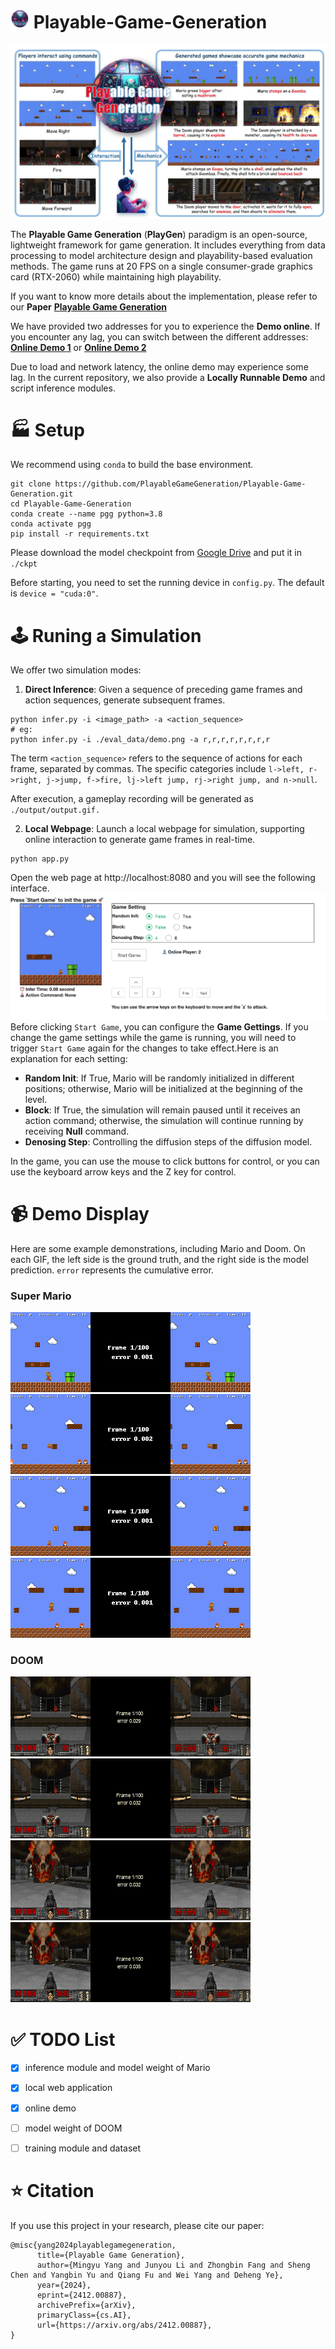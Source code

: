 # <img src="./statics/icon_pgg.png" alt="icon" width="30" height="30"> Playable-Game-Generation
![The Framework of PGG](./statics/PlayGen.jpg)

The **Playable Game Generation** (**PlayGen**) paradigm is an open-source, lightweight framework for game generation. It includes everything from data processing to model architecture design and playability-based evaluation methods. The game runs at 20 FPS on a single consumer-grade graphics card (RTX-2060) while maintaining high playability.

If you want to know more details about the implementation, please refer to our **Paper**
[**Playable Game Generation**](https://arxiv.org/abs/2412.00887)

We have provided two addresses for you to experience the **Demo online**. If you encounter any lag, you can switch between the different addresses:
[**Online Demo 1**](http://124.156.151.207/) or [**Online Demo 2**](http://120.233.114.40/)

Due to load and network latency, the online demo may experience some lag. In the current repository, we also provide a **Locally Runnable Demo** and script inference modules.

# 🏭 Setup
We recommend using `conda` to build the base environment.
```
git clone https://github.com/PlayableGameGeneration/Playable-Game-Generation.git
cd Playable-Game-Generation
conda create --name pgg python=3.8
conda activate pgg
pip install -r requirements.txt
```
Please download the model checkpoint from [Google Drive](https://drive.google.com/file/d/1jMHJAcWRysXtCyOk0O6XRcvEsuiPEU2H/view?usp=sharing) and put it in `./ckpt`

Before starting, you need to set the running device in `config.py`. The default is `device = "cuda:0"`.
# 🕹️ Runing a Simulation
We offer two simulation modes:

1. **Direct Inference**: Given a sequence of preceding game frames and action sequences, generate subsequent frames.
```
python infer.py -i <image_path> -a <action_sequence>
# eg:
python infer.py -i ./eval_data/demo.png -a r,r,r,r,r,r,r,r
```
The term `<action_sequence>` refers to the sequence of actions for each frame, separated by commas. The specific categories include `l->left, r->right, j->jump, f->fire, lj->left jump, rj->right jump, and n->null`.

After execution, a gameplay recording will be generated as `./output/output.gif.`

2. **Local Webpage**: Launch a local webpage for simulation, supporting online interaction to generate game frames in real-time.
```
python app.py
```
Open the web page at http://localhost:8080 and you will see the following interface.
![The Web Interface](./statics/web_interface.png)
Before clicking `Start Game`, you can configure the **Game Gettings**. If you change the game settings while the game is running, you will need to trigger `Start Game` again for the changes to take effect.Here is an explanation for each setting:
- **Random Init**: If True, Mario will be randomly initialized in different positions; otherwise, Mario will be initialized at the beginning of the level.
- **Block**: If True, the simulation will remain paused until it receives an action command; otherwise, the simulation will continue running by receiving **Null** command.
- **Denosing Step**: Controlling the diffusion steps of the diffusion model.

In the game, you can use the mouse to click buttons for control, or you can use the keyboard arrow keys and the Z key for control.

# 📹 Demo Display
Here are some example demonstrations, including Mario and Doom. On each GIF, the left side is the ground truth, and the right side is the model prediction. `error` represents the cumulative error.
### Super Mario
![eatMushroom2Tall_pre_5](./statics/eatMushroom2Tall_pre_5.gif)
![eatMushroom2Tall_pre_9](./statics/eatMushroom2Tall_pre_9.gif)
![killEnemyByStomp_pre_0](./statics/killEnemyByStomp_pre_0.gif)
![tallDestroyBrick_pre_3](./statics/tallDestroyBrick_pre_3.gif)

### DOOM
![doom_daguai](./statics/doom_daguai.gif)
![doom_daguai2](./statics/doom_daguai2.gif)
![doom_jiqiang](./statics/doom_jiqiang.gif)
![doom_kaimen](./statics/doom_kaimen.gif)



# ✅ TODO List
- [x] inference module and model weight of Mario
- [x] local web application
- [X] online demo
- [ ] model weight of DOOM
- [ ] training module and dataset


# ⭐️ Citation
If you use this project in your research, please cite our paper:
```
@misc{yang2024playablegamegeneration,
      title={Playable Game Generation}, 
      author={Mingyu Yang and Junyou Li and Zhongbin Fang and Sheng Chen and Yangbin Yu and Qiang Fu and Wei Yang and Deheng Ye},
      year={2024},
      eprint={2412.00887},
      archivePrefix={arXiv},
      primaryClass={cs.AI},
      url={https://arxiv.org/abs/2412.00887}, 
}
```